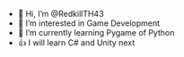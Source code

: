 - 👋 Hi, I’m @RedkillTH43
- 👀 I’m interested in Game Development
- 🌱 I’m currently learning Pygame of Python
- 👍 I will learn C# and Unity next

<!---
RedkillTH43/RedkillTH43 is a ✨ special ✨ repository because its `README.md` (this file) appears on your GitHub profile.
You can click the Preview link to take a look at your changes.
--->
